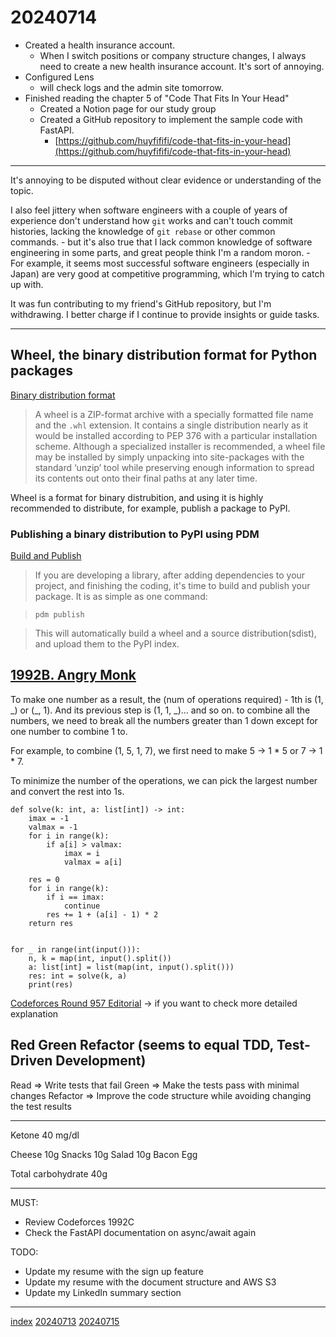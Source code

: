 <head><meta name="viewport" content="width=device-width, initial-scale=1.0, user-scalable=yes" /><meta charset="UTF-8"></head>

# 20240714

- Created a health insurance account.
	- When I switch positions or company structure changes, I always need to create a new health insurance account. It\'s sort of annoying.
- Configured Lens
	- will check logs and the admin site tomorrow.
- Finished reading the chapter 5 of "Code That Fits In Your Head"
	- Created a Notion page for our study group
	- Created a GitHub repository to implement the sample code with FastAPI.
		- [https://github.com/huyfififi/code-that-fits-in-your-head](https://github.com/huyfififi/code-that-fits-in-your-head)

---

It\'s annoying to be disputed without clear evidence or understanding of the topic.

I also feel jittery when software engineers with a couple of years of experience don\'t understand how `git` works and can\'t touch commit histories, lacking the knowledge of `git rebase` or other common commands.
	- but it\'s also true that I lack common knowledge of software engineering in some parts, and great people think I\'m a random moron.
	- For example, it seems most successful software engineers (especially in Japan) are very good at competitive programming, which I\'m trying to catch up with.

It was fun contributing to my friend\'s GitHub repository, but I\'m withdrawing. I better charge if I continue to provide insights or guide tasks.

---

## Wheel, the binary distribution format for Python packages

[Binary distribution format](https://packaging.python.org/en/latest/specifications/binary-distribution-format/)

> A wheel is a ZIP-format archive with a specially formatted file name and the `.whl` extension.
> It contains a single distribution nearly as it would be installed according to PEP 376 with a particular installation scheme.
> Although a specialized installer is recommended, a wheel file may be installed by simply unpacking into site-packages with the standard ‘unzip’ tool while preserving enough information to spread its contents out onto their final paths at any later time.

Wheel is a format for binary distrubition, and using it is highly recommended to distribute, for example, publish a package to PyPI.

### Publishing a binary distribution to PyPI using PDM

[Build and Publish](https://pdm-project.org/latest/usage/publish/)

> If you are developing a library, after adding dependencies to your project, and finishing the coding, it's time to build and publish your package. It is as simple as one command:

> `pdm publish`

> This will automatically build a wheel and a source distribution(sdist), and upload them to the PyPI index.

## [1992B. Angry Monk](https://codeforces.com/contest/1992/problem/B)

To make one number as a result, the (num of operations required) - 1th is (1, \_) or (\_, 1). And its previous step is (1, 1, \_)... and so on. to combine all the numbers, we need to break all the numbers greater than 1 down except for one number to combine 1 to.

For example, to combine (1, 5, 1, 7), we first need to make 5 -> 1 * 5 or 7 -> 1 * 7.

To minimize the number of the operations, we can pick the largest number and convert the rest into 1s.

```
def solve(k: int, a: list[int]) -> int:
    imax = -1
    valmax = -1
    for i in range(k):
        if a[i] > valmax:
            imax = i
            valmax = a[i]

    res = 0
    for i in range(k):
        if i == imax:
            continue
        res += 1 + (a[i] - 1) * 2
    return res


for _ in range(int(input())):
    n, k = map(int, input().split())
    a: list[int] = list(map(int, input().split()))
    res: int = solve(k, a)
    print(res)
```

[Codeforces Round 957 Editorial](https://codeforces.com/blog/entry/131461) -> if you want to check more detailed explanation

## Red Green Refactor (seems to equal TDD, Test-Driven Development)

Read => Write tests that fail
Green => Make the tests pass with minimal changes
Refactor => Improve the code structure while avoiding changing the test results

---

Ketone 40 mg/dl

Cheese 10g
Snacks 10g
Salad 10g
Bacon Egg

Total carbohydrate 40g

---

MUST:

- Review Codeforces 1992C
- Check the FastAPI documentation on async/await again

TODO:

- Update my resume with the sign up feature
- Update my resume with the document structure and AWS S3
- Update my LinkedIn summary section

---

[index](../../index.html)
[20240713](20240713.html)
[20240715](20240715.html)
